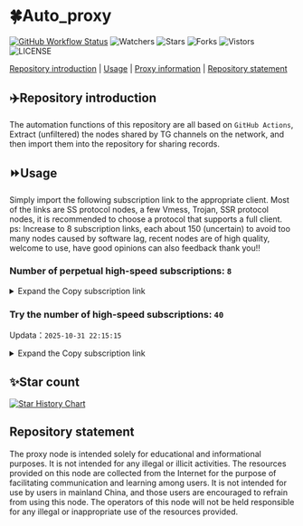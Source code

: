 # 🍀Auto_proxy
[![GitHub Workflow Status](https://img.shields.io/github/actions/workflow/status/PangTouY00/Auto_proxy/main.yml?branch=main)](https://github.com/PangTouY00/Auto_proxy/actions/workflows/main.yml?branch=main) 
![Watchers](https://img.shields.io/github/watchers/w1770946466/Auto_proxy) ![Stars](https://img.shields.io/github/stars/PangTouY00/Auto_proxy) ![Forks](https://img.shields.io/github/forks/w1770946466/Auto_proxy) ![Vistors](https://visitor-badge.laobi.icu/badge?page_id=PangTouY00.Auto_proxy) ![LICENSE](https://img.shields.io/badge/license-CC%20BY--SA%204.0-green.svg)

[Repository introduction](https://github.com/PangTouY00/Auto_proxy#Repositoryintroduction) | [Usage](https://github.com/PangTouY00/Auto_proxy#Usage) | [Proxy information](https://github.com/PangTouY00/Auto_proxy#Proxyinformation) | [Repository statement](https://github.com/PangTouY00/Auto_proxy#Repositorystatement)

## ✈️Repository introduction
The automation functions of this repository are all based on `GitHub Actions`,
Extract (unfiltered) the nodes shared by TG channels on the network, and then import them into the repository for sharing records.

## ⏩Usage
Simply import the following subscription link to the appropriate client. Most of the links are SS protocol nodes, a few Vmess, Trojan, SSR protocol nodes, it is recommended to choose a protocol that supports a full client.
ps: Increase to 8 subscription links, each about 150 (uncertain) to avoid too many nodes caused by software lag, recent nodes are of high quality, welcome to use, have good opinions can also feedback thank you!!

### Number of perpetual high-speed subscriptions: `8`

<details>
  <summary>Expand the Copy subscription link</summary>

  
- [Multiprotocol Base64 encoding](https://raw.githubusercontent.com/PangTouY00/Auto_proxy/main/Long_term_subscription1)
`https://raw.githubusercontent.com/PangTouY00/Auto_proxy/main/Long_term_subscription_num`
`Total number of merge nodes: 280`

- [Multiprotocol Base64 encoding](https://raw.githubusercontent.com/PangTouY00/Auto_proxy/main/Long_term_subscription1)
`https://raw.githubusercontent.com/PangTouY00/Auto_proxy/main/Long_term_subscription1`
`Total number of merge nodes: 36`

- [Multiprotocol Base64 encoding](https://raw.githubusercontent.com/PangTouY00/Auto_proxy/main/Long_term_subscription2)
`https://raw.githubusercontent.com/PangTouY00/Auto_proxy/main/Long_term_subscription2`
`Total number of merge nodes: 36`

- [Multiprotocol Base64 encoding](https://raw.githubusercontent.com/PangTouY00/Auto_proxy/main/Long_term_subscription3)
`https://raw.githubusercontent.com/PangTouY00/Auto_proxy/main/Long_term_subscription3`
`Total number of merge nodes: 36`

- [Multiprotocol Base64 encoding](https://raw.githubusercontent.com/PangTouY00/Auto_proxy/main/Long_term_subscription4)
`https://raw.githubusercontent.com/PangTouY00/Auto_proxy/main/Long_term_subscription4`
`Total number of merge nodes: 36`

- [Multiprotocol Base64 encoding](https://raw.githubusercontent.comPangTouY00/Auto_proxy/main/Long_term_subscription5)
`https://raw.githubusercontent.com/PangTouY00/Auto_proxy/main/Long_term_subscription5`
`Total number of merge nodes: 36`

- [Multiprotocol Base64 encoding](https://raw.githubusercontent.com/PangTouY00/Auto_proxy/main/Long_term_subscription6)
`https://raw.githubusercontent.com/PangTouY00/Auto_proxy/main/Long_term_subscription6`
`Total number of merge nodes: 36`

- [Multiprotocol Base64 encoding](https://raw.githubusercontent.com/PangTouY00/Auto_proxy/main/Long_term_subscription7)
`https://raw.githubusercontent.com/PangTouY00/Auto_proxy/main/Long_term_subscription7`
`Total number of merge nodes: 36`

- [Multiprotocol Base64 encoding](https://raw.githubusercontent.com/PangTouY00/Auto_proxy/main/Long_term_subscription8)
`https://raw.githubusercontent.com/PangTouY00/Auto_proxy/main/Long_term_subscription8`
`Total number of merge nodes: 28`

- [Clash subscription](https://raw.githubusercontent.com/PangTouY00/Auto_proxy/main/Long_term_subscription2.yaml)
`https://raw.githubusercontent.com/PangTouY00/Auto_proxy/main/Long_term_subscription1.yaml`


- [Clash subscription](https://raw.githubusercontent.com/PangTouY00/Auto_proxy/main/Long_term_subscription2.yaml)
`https://raw.githubusercontent.com/PangTouY00/Auto_proxy/main/Long_term_subscription2.yaml`


- [Clash subscription](https://raw.githubusercontent.com/PangTouY00/Auto_proxy/main/Long_term_subscription3.yaml)
`https://raw.githubusercontent.com/PangTouY00/Auto_proxy/main/Long_term_subscription3.yaml`
  
</details>

### Try the number of high-speed subscriptions: `40`
Updata：`2025-10-31 22:15:15`


<details>
  <summary>Expand the Copy subscription link</summary>  











































































































































































































































































































































































































































































































































































































































































































































































































































































































































































































































































































































































































































































































































































































































































































































































































































































































































































































































































































































































































































































































































































































































































































































































































































































































































































































































































































































































































































































































































































































































































































































































































































































































































































































































































































































































































































































































































































































































































































































































































































































































































































































































































































































































































































































































































































































































































































































































































































































































































































































































































































































































































































































































































































































































































































































































































































































































































































































































































































































































































































































































































































































































































































































































































































































































































































































































































































































































































































































































































































































































































































































































































































































































































































































































































































































































































































































































































































































































































































































































































































































































































































































































































































































































































































































































































































































































































































































































































































































































































































































































































































































































































































































































































































































































































































































































































































































































































































































































































































































































































































































































































































































































































































































































































































































































































































































































































































































































































































































































































































































































































































































































































































































































































































































































































































































































































































































































































































































































































































































































































































































































































































































































































































































































































































































































































































































































































































































































































































































































































































































































































































































































































































































































































































































































































































































































































































































































































































































































































































































































































































































































































































































































































































































































































































































































































































































































































































































































































































































































































































































































































































































































































































































































































































































































































































































































































































































































































































































































































































































































































































































































































































































































































































































































































































































































































































































































































































































































































































































































































































































































































































































































































































































































































































































































































































































































































































































































































































































































































































































































































































































































































































































































































































































































































































































































































































































































































































































































































































































































































































































































































































































































































































































































































































































































































































































































































































































































































































































































































































































































































































































































































































































































































































































































































































































































































































































































































































































































































































































































































































































































































































































































































































































































































































































































































































































































































































































































































































































































































































































































































































































































































































































































































































































































































































































































































































































































































































































































































































































































































































































































































































































































































































































































































































































































































































































































































































































































































































































































































































































































































































































































































































































































































































































































































































































































































































































































































































































































































































































































































































































































































































































































































































































































































































































































































































































































































































































































































































































































































































































































































































































































































































































































































































































































































































































































































































































































































































































































































































































































































































































































































































































































































































































































































































>Trial subscription：
`https://cfvpn.com/api/v1/client/subscribe?token=538df6e6b02c256b48cba3ba96e98d92`




>Trial subscription：
`https://dyxixi001.xxssx.cn/api/v1/client/subscribe?token=74d28937525d5c1afc639d12ba2f73f5`




>Trial subscription：
`https://slianvpn.com/api/v1/client/subscribe?token=c61c60e442975d1253a3487fdee500e1`




>Trial subscription：
`https://poiuytrewq.yxt999.cn/api/v1/client/subscribe?token=2485f1931297f54b32c3125187ea96aa`




>Trial subscription：
`https://xixixi003.hjsbssbsbsbsbs.sbs/api/v1/client/subscribe?token=0e2adf64cf2ba9b997f5035de219aeb4`




>Trial subscription：
`https://best.nxxbbf.com/api/v1/client/subscribe?token=15619b470ed2f9dbfbf35a9e4ff2c57d`




>Trial subscription：
`https://kingfisher.top/api/v1/client/subscribe?token=ad41e3feb7071479c963d21e5057f322`




>Trial subscription：
`https://jsxixi001.xxssx.cn/api/v1/client/subscribe?token=079ed199bbacb9ec5ed3bff1fdb7b6d1`




>Trial subscription：
`https://xxx.yxt999.cn/api/v1/client/subscribe?token=f46fea9de033eb7f0e0ee9fd92916f85`




>Trial subscription：
`http://107.173.31.17/api/v1/client/subscribe?token=6846f730c3f8a29af36c6082db636c12`




>Trial subscription：
`https://huojian4.top/api/v1/client/subscribe?token=86f66b79d906e64405015243fc3f715f`




>Trial subscription：
`https://tiantianyun.top/api/v1/client/subscribe?token=01a51b3e790fac6f75aea538735c7ebe`




>Trial subscription：
`https://v2.heiu.me/api/v1/client/subscribe?token=d0e1e4799d909c3a51b3b0d4334a5ead`




>Trial subscription：
`https://gods2.dashicn.buzz/api/v1/client/subscribe?token=e3dbc89fc1838256e4c0ccffbc87b8f4`




>Trial subscription：
`http://xxxxyyyy.njdjjxjbcbw.icu/api/v1/client/subscribe?token=625ae9da631390c231c8100fb82e82a1`




>Trial subscription：
`https://slianvpn.top/api/v1/client/subscribe?token=0b97d2655e7ee294cd0015b0ccf4196d`




>Trial subscription：
`https://hjxixi003.xxuux.cn/api/v1/client/subscribe?token=db620ac0cea9f5d05b112d6f9e05eda1`




>Trial subscription：
`https://gods3.dashicn.buzz/api/v1/client/subscribe?token=f307f451f7891f735a7ff52a9ea97a37`




>Trial subscription：
`https://dashuai.us/api/v1/client/subscribe?token=f56bf6c9cb4f29c0c07134e193d96233`




>Trial subscription：
`https://dctcc.louwangzhiyu.shop/api/v1/client/subscribe?token=bbdbb7d4eeb41c7e826757af12d6e122`




>Trial subscription：
`https://yywhale.com/api/v1/client/subscribe?token=c1ed513ad70729fb2696dc446cfdea72`




>Trial subscription：
`https://asdfg.njdjjxjbcbw.icu/api/v1/client/subscribe?token=cb0cb82ede48279704b0a76b7838c1fd`




>Trial subscription：
`https://xyjs1.buzz/api/v1/client/subscribe?token=8860575ca9e2031a7d1a99c530464ea3`




>Trial subscription：
`https://syhaha.xxttx.cn/api/v1/client/subscribe?token=eb9d188b5ef4e661a3e43123d9243c3e`




>Trial subscription：
`https://jshaha.xxttx.cn/api/v1/client/subscribe?token=2ceed14aa391ece7528805add06f98c0`




>Trial subscription：
`https://old-v2b.linkedton.com/api/v1/client/subscribe?token=e4d8a9c632d45c832335487d4c1e3414`




>Trial subscription：
`https://pro.xmyidc.com/api/v1/client/subscribe?token=92e2b8dd67bedb1030b1db21ceaede2d`




>Trial subscription：
`https://gods1.dashicn.buzz/api/v1/client/subscribe?token=58f6639ddf6bf1a7b7687a335bbd6272`




>Trial subscription：
`https://xyjs1.sbs/api/v1/client/subscribe?token=553ef5e7b0b15cdd94751caf060f1d57`




>Trial subscription：
`https://tizi8.top/api/v1/client/subscribe?token=95670ab0aa34e3440aa59ab334ca0291`




>Trial subscription：
`https://xbd.iftballs.com/api/v1/client/subscribe?token=2fbc30e0cbc53d8f6d10cdbcb55d33ca`




>Trial subscription：
`https://vaamx.louwangzhiyu.online/api/v1/client/subscribe?token=1e640a9cfbc2388b10990cf675c6c654`




>Trial subscription：
`https://www.louwangzhiyu.org/api/v1/client/subscribe?token=12e9e5d8526eb8a0345e867403ac8207`




>Trial subscription：
`https://gods4.dashicn.buzz/api/v1/client/subscribe?token=c6795c3d57e5ee60dc97c804b7348c7b`




>Trial subscription：
`https://go.yueyun.de/api/v1/client/subscribe?token=5909433f590f7856f062052733eb857b`




>Trial subscription：
`https://sufujia.top/api/v1/client/subscribe?token=3fd4ec182364106212855da44a260403`




>Trial subscription：
`https://www.ch000zy.com/api/v1/client/subscribe?token=5cc0a151adbcdc5f0f1bb0d32090b771`




>Trial subscription：
`https://dyhaha.xxttx.cn/api/v1/client/subscribe?token=97344d9cf7b899d974249623ecafc42b`




>Trial subscription：
`https://hjxixi002.xxttx.cn/api/v1/client/subscribe?token=a19691b2233daec583de38112696a6a5`




>Trial subscription：
`https://multiserver.multiserveradelshoop.com/api/v1/client/subscribe?token=dea80ab2e2c8a365901f0e8526768450`



</details>

## ✨Star count
[![Star History Chart](https://api.star-history.com/svg?repos=PangTouY00/Auto_proxy&type=Date)](https://star-history.com/#w1770946466/Auto_proxy&Date)



## Repository statement
The proxy node is intended solely for educational and informational purposes. It is not intended for any illegal or illicit activities. The resources provided on this node are collected from the Internet for the purpose of facilitating communication and learning among users. It is not intended for use by users in mainland China, and those users are encouraged to refrain from using this node. The operators of this node will not be held responsible for any illegal or inappropriate use of the resources provided.
